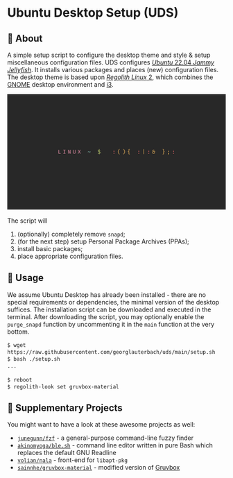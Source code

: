# Ubuntu Desktop Setup (UDS)

## :page_with_curl: About

A simple setup script to configure the desktop theme and style & setup miscellaneous configuration files. UDS configures [_Ubuntu_ 22.04 _Jammy Jellyfish_][ubuntu-22.04]. It installs various packages and places (new) configuration files. The desktop theme is based upon [_Regolith Linux_ 2][regolith-github], which combines the [GNOME] desktop environment and [i3].

![Desktop](files/home/.config/regolith2/wallpaper.png)

The script will

1. (optionally) completely remove `snapd`;
2. (for the next step) setup Personal Package Archives (PPAs);
3. install basic packages;
4. place appropriate configuration files.

[ubuntu-22.04]: https://releases.ubuntu.com/22.04/
[regolith-github]: https://github.com/regolith-linux/
[GNOME]: https://www.gnome.org/
[i3]: https://i3wm.org/

## :rocket: Usage

We assume Ubuntu Desktop has already been installed - there are no special requirements or dependencies, the minimal version of the desktop suffices. The installation script can be downloaded and executed in the terminal. After downloading the script, you may optionally enable the `purge_snapd` function by uncommenting it in the `main` function at the very bottom.

```console
$ wget https://raw.githubusercontent.com/georglauterbach/uds/main/setup.sh
$ bash ./setup.sh
...

$ reboot
$ regolith-look set gruvbox-material
```

## :mega: Supplementary Projects

You might want to have a look at these awesome projects as well:

- [`junegunn/fzf`](https://github.com/junegunn/fzf) - a general-purpose command-line fuzzy finder
- [`akinomyoga/ble.sh`](https://github.com/akinomyoga/ble.sh) - command line editor written in pure Bash which replaces the default GNU Readline
- [`volian/nala`](https://gitlab.com/volian/nala) - front-end for `libapt-pkg`
- [`sainnhe/gruvbox-material`](https://github.com/sainnhe/gruvbox-material) - modified version of [Gruvbox](https://github.com/morhetz/gruvbox)

